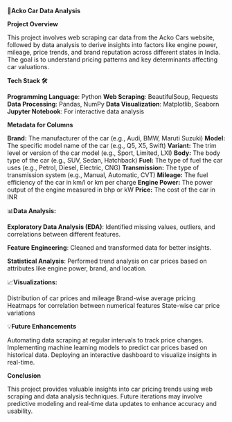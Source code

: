 🚗**Acko Car Data Analysis**

**Project Overview**

This project involves web scraping car data from the Acko Cars website, followed by data analysis to derive insights into factors like engine power, mileage, price trends, and brand reputation across different states in India. The goal is to understand pricing patterns and key determinants affecting car valuations.

**Tech Stack 🛠️**

**Programming Language**: Python
**Web Scraping**: BeautifulSoup, Requests
**Data Processing**: Pandas, NumPy
**Data Visualization**: Matplotlib, Seaborn
**Jupyter Notebook**: For interactive data analysis

**Metadata for Columns**

**Brand:** The manufacturer of the car (e.g., Audi, BMW, Maruti Suzuki)
**Model:** The specific model name of the car (e.g., Q5, X5, Swift)
**Variant:** The trim level or version of the car model (e.g., Sport, Limited, LXI)
**Body:** The body type of the car (e.g., SUV, Sedan, Hatchback)
**Fuel:** The type of fuel the car uses (e.g., Petrol, Diesel, Electric, CNG)
**Transmission:** The type of transmission system (e.g., Manual, Automatic, CVT)
**Mileage:** The fuel efficiency of the car in km/l or km per charge
**Engine Power:** The power output of the engine measured in bhp or kW
**Price:** The cost of the car in INR


📊**Data Analysis:**

**Exploratory Data Analysis (EDA)**: Identified missing values, outliers, and correlations between different features.

**Feature Engineering**: Cleaned and transformed data for better insights.

**Statistical Analysis**: Performed trend analysis on car prices based on attributes like engine power, brand, and location.

📈**Visualizations:**

Distribution of car prices and mileage
Brand-wise average pricing
Heatmaps for correlation between numerical features
State-wise car price variations


💡**Future Enhancements**

Automating data scraping at regular intervals to track price changes.
Implementing machine learning models to predict car prices based on historical data.
Deploying an interactive dashboard to visualize insights in real-time.

**Conclusion**

This project provides valuable insights into car pricing trends using web scraping and data analysis techniques. Future iterations may involve predictive modeling and real-time data updates to enhance accuracy and usability.
